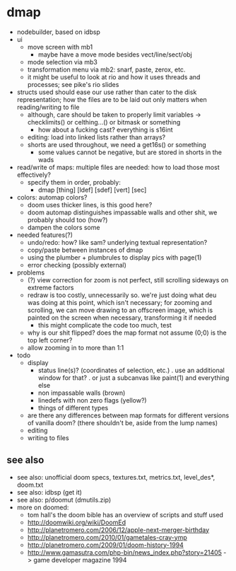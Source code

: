 # dmap

- nodebuilder, based on idbsp
- ui
	* move screen with mb1
		- maybe have a move mode besides vect/line/sect/obj
	* mode selection via mb3
	* transformation menu via mb2: snarf, paste, zerox, etc.
	* it might be useful to look at rio and how it uses threads and
	  processes; see pike's rio slides
- structs used should ease our use rather than cater to the disk
  representation; how the files are to be laid out only matters when
  reading/writing to file
	* although, care should be taken to properly limit variables
	→ checklimits() or celthing...() or bitmask or something
		- how about a fucking cast? everything is s16int
	* editing: load into linked lists rather than arrays?
	* shorts are used throughout, we need a get16s() or something
		- some values cannot be negative, but are stored in
		  shorts in the wads
- read/write of maps: multiple files are needed: how to load those most
  effectively?
	* specify them in order, probably:
		- dmap [thing] [ldef] [sdef] [vert] [sec]
- colors: automap colors?
	* doom uses thicker lines, is this good here?
	* doom automap distinguishes impassable walls and other shit, we
	  probably should too (how?)
	* dampen the colors some
- needed features(?)
	* undo/redo: how? like sam? underlying textual representation?
	* copy/paste between instances of dmap
	* using the plumber + plumbrules to display pics with page(1)
	* error checking (possibly external)
- problems
	* (?) view correction for zoom is not perfect, still scrolling
	  sideways on extreme factors
	* redraw is too costly, unnecessarily so. we're just doing what
	  deu was doing at this point, which isn't necessary; for
	  zooming and scrolling, we can move drawing to an offscreen
	  image, which is painted on the screen when necessary,
	  transforming it if needed
		- this might complicate the code too much, test
	* why is our shit flipped? does the map format not assume (0;0)
	  is the top left corner?
	* allow zooming in to more than 1:1
- todo
	* display
		- status line(s)? (coordinates of selection, etc.)
			. use an additional window for that?
			. or just a subcanvas like paint(1) and
			  everything else
		- non impassable walls (brown)
		- linedefs with non zero flags (yellow?)
		- things of different types
	* are there any differences between map formats for different
	  versions of vanilla doom? (there shouldn't be, aside from the
	  lump names)
	* editing
	* writing to files


## see also
- see also: unofficial doom specs, textures.txt, metrics.txt, level_des*, doom.txt
- see also: idbsp (get it)
- see also: p/doomut (dmutils.zip)
- more on doomed:
	* tom hall's the doom bible has an overview of scripts and stuff used
	* http://doomwiki.org/wiki/DoomEd
	* http://planetromero.com/2006/12/apple-next-merger-birthday
	* http://planetromero.com/2010/01/gametales-cray-ymp
	* http://planetromero.com/2009/01/doom-history-1994
	* http://www.gamasutra.com/php-bin/news_index.php?story=21405
		-> game developer magazine 1994
